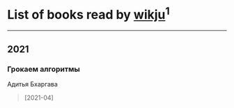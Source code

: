 # List of books read by [wikju](https://plus.google.com/107255524402462322556)<sup>1</sup>
---

## 2021

### Грокаем алгоритмы
Адитья Бхаргава
> [2021-04] 



